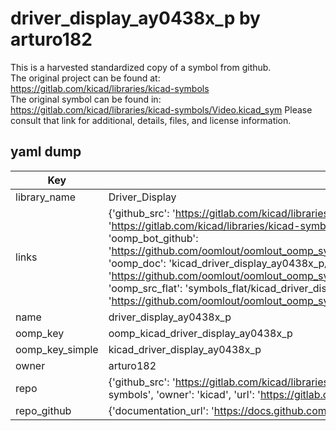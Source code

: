 # driver_display_ay0438x_p by arturo182  
This is a harvested standardized copy of a symbol from github.  
The original project can be found at:  
https://gitlab.com/kicad/libraries/kicad-symbols  
The original symbol can be found in:
https://gitlab.com/kicad/libraries/kicad-symbols/Video.kicad_sym
Please consult that link for additional, details, files, and license information.  
## yaml dump  
| Key | Value |  
| --- | --- |  
| library_name | Driver_Display |  
| links | {'github_src': 'https://gitlab.com/kicad/libraries/kicad-symbols/Video.kicad_sym', 'github_src_repo': 'https://gitlab.com/kicad/libraries/kicad-symbols', 'oomp_bot': 'kicad_driver_display_ay0438x_p/working', 'oomp_bot_github': 'https://github.com/oomlout/oomlout_oomp_symbol_bot/tree/main/kicad_driver_display_ay0438x_p/working', 'oomp_doc': 'kicad_driver_display_ay0438x_p/working', 'oomp_doc_github': 'https://github.com/oomlout/oomlout_oomp_symbol_doc/tree/main/kicad_driver_display_ay0438x_p/working', 'oomp_src_flat': 'symbols_flat/kicad_driver_display_ay0438x_p/working', 'oomp_src_flat_github': 'https://github.com/oomlout/oomlout_oomp_symbol_src/tree/main/kicad_driver_display_ay0438x_p/working'} |  
| name | driver_display_ay0438x_p |  
| oomp_key | oomp_kicad_driver_display_ay0438x_p |  
| oomp_key_simple | kicad_driver_display_ay0438x_p |  
| owner | arturo182 |  
| repo | {'github_src': 'https://gitlab.com/kicad/libraries/kicad-symbols/Video.kicad_sym', 'name': 'libraries/kicad-symbols', 'owner': 'kicad', 'url': 'https://gitlab.com/kicad/libraries/kicad-symbols'} |  
| repo_github | {'documentation_url': 'https://docs.github.com/rest/repos/repos#get-a-repository', 'message': 'Not Found'} |  

